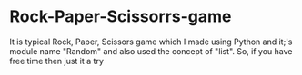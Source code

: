 # Rock-Paper-Scissorrs-game
It is typical Rock, Paper, Scissors game which I made using Python and it;'s module name "Random" and also used the concept of "list". So, if you have free time then just it a try
